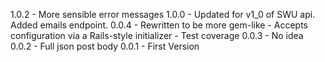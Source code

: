1.0.2 - More sensible error messages
1.0.0 - Updated for v1_0 of SWU api. Added emails endpoint.
0.0.4 - Rewritten to be more gem-like
      - Accepts configuration via a Rails-style initializer
      - Test coverage
0.0.3 - No idea
0.0.2 - Full json post body
0.0.1 - First Version